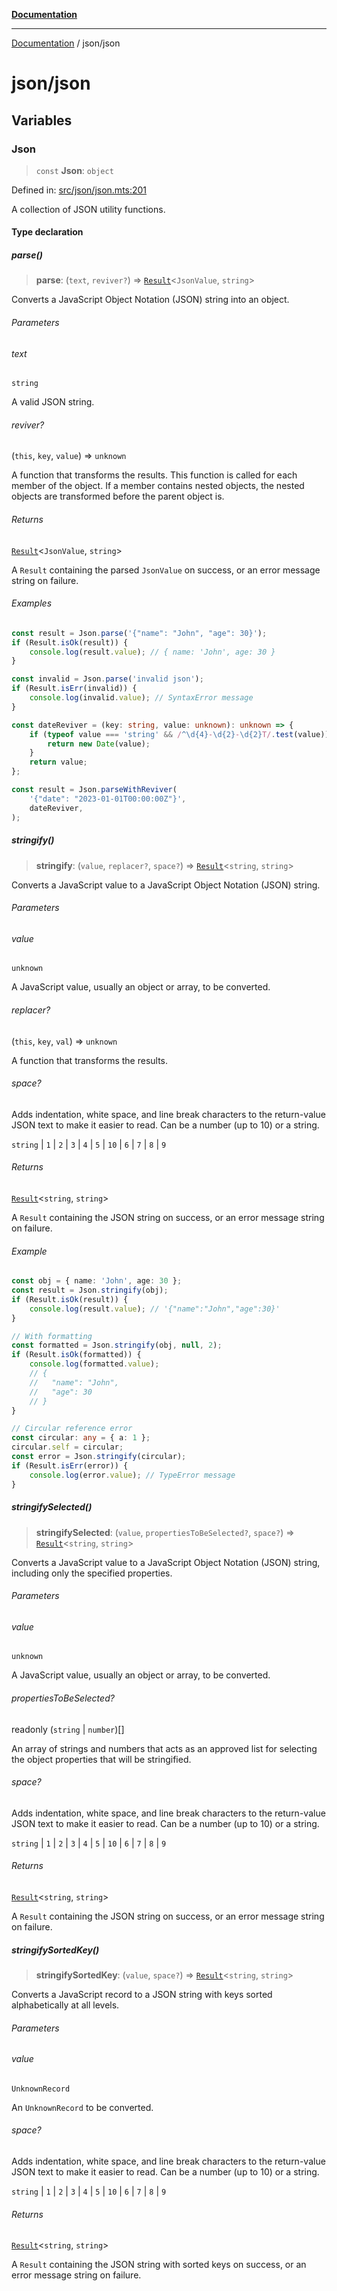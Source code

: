 [**Documentation**](../README.md)

---

[Documentation](../README.md) / json/json

# json/json

## Variables

### Json

> `const` **Json**: `object`

Defined in: [src/json/json.mts:201](https://github.com/noshiro-pf/ts-verified/blob/main/src/json/json.mts#L201)

A collection of JSON utility functions.

#### Type declaration

##### parse()

> **parse**: (`text`, `reviver?`) => [`Result`](../functional/result/README.md#result)\<`JsonValue`, `string`\>

Converts a JavaScript Object Notation (JSON) string into an object.

###### Parameters

###### text

`string`

A valid JSON string.

###### reviver?

(`this`, `key`, `value`) => `unknown`

A function that transforms the results. This function is
called for each member of the object. If a member contains nested objects,
the nested objects are transformed before the parent object is.

###### Returns

[`Result`](../functional/result/README.md#result)\<`JsonValue`, `string`\>

A `Result` containing the parsed `JsonValue` on success, or an error message string on failure.

###### Examples

```typescript
const result = Json.parse('{"name": "John", "age": 30}');
if (Result.isOk(result)) {
    console.log(result.value); // { name: 'John', age: 30 }
}

const invalid = Json.parse('invalid json');
if (Result.isErr(invalid)) {
    console.log(invalid.value); // SyntaxError message
}
```

```typescript
const dateReviver = (key: string, value: unknown): unknown => {
    if (typeof value === 'string' && /^\d{4}-\d{2}-\d{2}T/.test(value)) {
        return new Date(value);
    }
    return value;
};

const result = Json.parseWithReviver(
    '{"date": "2023-01-01T00:00:00Z"}',
    dateReviver,
);
```

##### stringify()

> **stringify**: (`value`, `replacer?`, `space?`) => [`Result`](../functional/result/README.md#result)\<`string`, `string`\>

Converts a JavaScript value to a JavaScript Object Notation (JSON) string.

###### Parameters

###### value

`unknown`

A JavaScript value, usually an object or array, to be converted.

###### replacer?

(`this`, `key`, `val`) => `unknown`

A function that transforms the results.

###### space?

Adds indentation, white space, and line break characters to the
return-value JSON text to make it easier to read. Can be a number (up to 10) or a string.

`string` | `1` | `2` | `3` | `4` | `5` | `10` | `6` | `7` | `8` | `9`

###### Returns

[`Result`](../functional/result/README.md#result)\<`string`, `string`\>

A `Result` containing the JSON string on success, or an error message string on failure.

###### Example

```typescript
const obj = { name: 'John', age: 30 };
const result = Json.stringify(obj);
if (Result.isOk(result)) {
    console.log(result.value); // '{"name":"John","age":30}'
}

// With formatting
const formatted = Json.stringify(obj, null, 2);
if (Result.isOk(formatted)) {
    console.log(formatted.value);
    // {
    //   "name": "John",
    //   "age": 30
    // }
}

// Circular reference error
const circular: any = { a: 1 };
circular.self = circular;
const error = Json.stringify(circular);
if (Result.isErr(error)) {
    console.log(error.value); // TypeError message
}
```

##### stringifySelected()

> **stringifySelected**: (`value`, `propertiesToBeSelected?`, `space?`) => [`Result`](../functional/result/README.md#result)\<`string`, `string`\>

Converts a JavaScript value to a JavaScript Object Notation (JSON) string,
including only the specified properties.

###### Parameters

###### value

`unknown`

A JavaScript value, usually an object or array, to be converted.

###### propertiesToBeSelected?

readonly (`string` \| `number`)[]

An array of strings and numbers that acts as an approved list
for selecting the object properties that will be stringified.

###### space?

Adds indentation, white space, and line break characters to the
return-value JSON text to make it easier to read. Can be a number (up to 10) or a string.

`string` | `1` | `2` | `3` | `4` | `5` | `10` | `6` | `7` | `8` | `9`

###### Returns

[`Result`](../functional/result/README.md#result)\<`string`, `string`\>

A `Result` containing the JSON string on success, or an error message string on failure.

##### stringifySortedKey()

> **stringifySortedKey**: (`value`, `space?`) => [`Result`](../functional/result/README.md#result)\<`string`, `string`\>

Converts a JavaScript record to a JSON string with keys sorted alphabetically at all levels.

###### Parameters

###### value

`UnknownRecord`

An `UnknownRecord` to be converted.

###### space?

Adds indentation, white space, and line break characters to the
return-value JSON text to make it easier to read. Can be a number (up to 10) or a string.

`string` | `1` | `2` | `3` | `4` | `5` | `10` | `6` | `7` | `8` | `9`

###### Returns

[`Result`](../functional/result/README.md#result)\<`string`, `string`\>

A `Result` containing the JSON string with sorted keys on success, or an error message string on failure.
